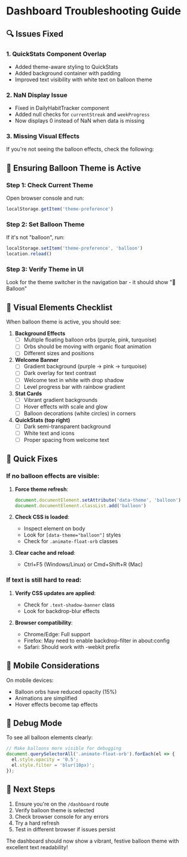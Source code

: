 # Dashboard Troubleshooting Guide

## 🔍 Issues Fixed

### 1. **QuickStats Component Overlap**
- Added theme-aware styling to QuickStats
- Added background container with padding
- Improved text visibility with white text on balloon theme

### 2. **NaN Display Issue**
- Fixed in DailyHabitTracker component
- Added null checks for `currentStreak` and `weekProgress`
- Now displays 0 instead of NaN when data is missing

### 3. **Missing Visual Effects**
If you're not seeing the balloon effects, check the following:

## 🎈 Ensuring Balloon Theme is Active

### Step 1: Check Current Theme
Open browser console and run:
```javascript
localStorage.getItem('theme-preference')
```

### Step 2: Set Balloon Theme
If it's not "balloon", run:
```javascript
localStorage.setItem('theme-preference', 'balloon')
location.reload()
```

### Step 3: Verify Theme in UI
Look for the theme switcher in the navigation bar - it should show "🎈 Balloon"

## 🎨 Visual Elements Checklist

When balloon theme is active, you should see:

1. **Background Effects**
   - [ ] Multiple floating balloon orbs (purple, pink, turquoise)
   - [ ] Orbs should be moving with organic float animation
   - [ ] Different sizes and positions

2. **Welcome Banner**
   - [ ] Gradient background (purple → pink → turquoise)
   - [ ] Dark overlay for text contrast
   - [ ] Welcome text in white with drop shadow
   - [ ] Level progress bar with rainbow gradient

3. **Stat Cards**
   - [ ] Vibrant gradient backgrounds
   - [ ] Hover effects with scale and glow
   - [ ] Balloon decorations (white circles) in corners

4. **QuickStats (top right)**
   - [ ] Dark semi-transparent background
   - [ ] White text and icons
   - [ ] Proper spacing from welcome text

## 🚀 Quick Fixes

### If no balloon effects are visible:

1. **Force theme refresh**:
   ```javascript
   document.documentElement.setAttribute('data-theme', 'balloon')
   document.documentElement.classList.add('balloon')
   ```

2. **Check CSS is loaded**:
   - Inspect element on body
   - Look for `[data-theme="balloon"]` styles
   - Check for `.animate-float-orb` classes

3. **Clear cache and reload**:
   - Ctrl+F5 (Windows/Linux) or Cmd+Shift+R (Mac)

### If text is still hard to read:

1. **Verify CSS updates are applied**:
   - Check for `.text-shadow-banner` class
   - Look for backdrop-blur effects

2. **Browser compatibility**:
   - Chrome/Edge: Full support
   - Firefox: May need to enable backdrop-filter in about:config
   - Safari: Should work with -webkit prefix

## 📱 Mobile Considerations

On mobile devices:
- Balloon orbs have reduced opacity (15%)
- Animations are simplified
- Hover effects become tap effects

## 🐛 Debug Mode

To see all balloon elements clearly:
```javascript
// Make balloons more visible for debugging
document.querySelectorAll('.animate-float-orb').forEach(el => {
  el.style.opacity = '0.5';
  el.style.filter = 'blur(10px)';
});
```

## 📝 Next Steps

1. Ensure you're on the `/dashboard` route
2. Verify balloon theme is selected
3. Check browser console for any errors
4. Try a hard refresh
5. Test in different browser if issues persist

The dashboard should now show a vibrant, festive balloon theme with excellent text readability!